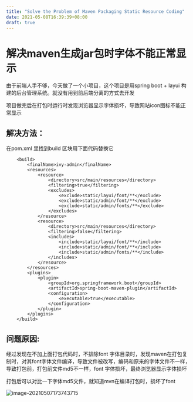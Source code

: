```yaml
---
title: "Solve the Problem of Maven Packaging Static Resource Coding"
date: 2021-05-08T16:39:39+08:00
draft: true
---
```

# 解决maven生成jar包时字体不能正常显示

由于前端人手不够，今天做了一个小项目，这个项目是用spring boot  + layui 构建的后台管理系统。就没有用到前后端分离的方式去开发

项目做完后在打包时运行时发现浏览器显示字体损坏，导致网站icon图标不能正常显示

##  解决方法：

在pom.xml 里找到build 区块用下面代码替换它

```
    <build>
        <finalName>ivy-admin</finalName>
        <resources>
            <resource>
                <directory>src/main/resources</directory>
                <filtering>true</filtering>
                <excludes>
                    <exclude>static/layui/font/**</exclude>
                    <exclude>static/admin/font/**</exclude>
                    <exclude>static/admin/fonts/**</exclude>
                </excludes>
            </resource>
            <resource>
                <directory>src/main/resources</directory>
                <filtering>false</filtering>
                <includes>
                    <include>static/layui/font/**</include>
                    <include>static/admin/font/**</include>
                    <include>static/admin/fonts/**</include>
                </includes>
            </resource>
        </resources>
        <plugins>
            <plugin>
                <groupId>org.springframework.boot</groupId>
                <artifactId>spring-boot-maven-plugin</artifactId>
                <configuration>
                    <executable>true</executable>
                </configuration>
            </plugin>
        </plugins>
    </build>

```

## 问题原因:

经过发现在不加上面打包代码时，不排除font 字体目录时，发现maven在打包复制时，对其font字体文件编译，导致文件被改写，编码和原来的字体文件不一样，导致打包前，打包前文件md5不一样，font 字体损坏，最终浏览器显示字体损坏

打包后可以对比一下字体md5文件，就知道mvn在编译打包时，损坏了font

![image-20210507173743715](../../static/images/image-20210507173743715.png)
